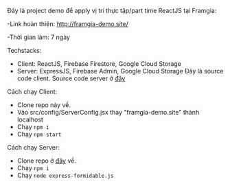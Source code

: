 Đây là project demo để apply vị trí thực tập/part time ReactJS tại Framgia:
 
 -Link hoàn thiện: http://framgia-demo.site/
 
 -Thời gian làm: 7 ngày
 
Techstacks: 
 - Client: ReactJS, Firebase Firestore, Google Cloud Storage
 - Server: ExpressJS, Firebase Admin, Google Cloud Storage
Đây là source code client. Source code server ở [đây](https://github.com/vuhieptran95/framgia-demo-server)

Cách chạy Client:
 - Clone repo này về.
 - Vào src/config/ServerConfig.jsx thay "framgia-demo.site" thành localhost
 - Chạy `npm i`
 - Chạy `npm start`
 
Cách chạy Server:
 - Clone repo ở [đây](https://github.com/vuhieptran95/framgia-demo-server) về.
 - Chạy `npm i`
 - Chạy `node express-formidable.js`
